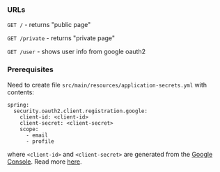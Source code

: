 
### URLs

`GET /` - returns "public page"

`GET /private` - returns "private page"

`GET /user` - shows user info from google oauth2

### Prerequisites

Need to create file `src/main/resources/application-secrets.yml` with contents:

```
spring:
  security.oauth2.client.registration.google:
    client-id: <client-id>
    client-secret: <client-secret>
    scope:
      - email
      - profile
```
where `<client-id>` and `<client-secret>` are generated from the [Google Console](https://console.cloud.google.com/apis/credentials). Read more [here](https://www.baeldung.com/spring-security-5-oauth2-login).

